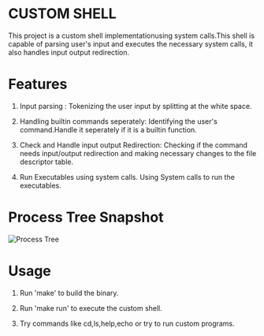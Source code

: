 # CUSTOM SHELL

This project is a custom shell implementationusing system calls.This shell is capable of parsing user's input and executes the necessary system calls, it also handles input output redirection.

# Features
1. Input parsing :
    Tokenizing the user input by splitting at the white space.

2. Handling builtin commands seperately:
    Identifying the user's command.Handle it seperately if it is a builtin function.

3. Check and Handle input output Redirection:
    Checking if the command needs input/output redirection and making necessary changes to the file descriptor table.

3. Run Executables using system calls.
    Using System calls to run the executables.

# Process Tree Snapshot
![Process Tree](pstreeSnapshot.png "Optional Title")

# Usage 
1. Run 'make' to build the binary.

2. Run 'make run' to execute the custom shell. 

3. Try commands like cd,ls,help,echo or try to run custom programs.